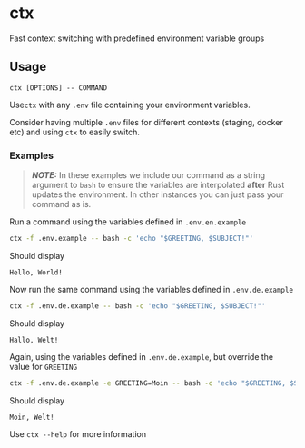 # ctx

Fast context switching with predefined environment variable groups

## Usage

```
ctx [OPTIONS] -- COMMAND
```

Use`ctx` with any `.env` file containing your environment variables.

Consider having multiple `.env` files for different contexts (staging, docker etc) and using `ctx` to easily switch.

### Examples
> **_NOTE:_**  In these examples we include our command as a string argument to `bash` to ensure the variables are interpolated **after** Rust updates the environment. In other instances you can just pass your command as is.

Run a command using the variables defined in `.env.en.example`
```bash
ctx -f .env.example -- bash -c 'echo "$GREETING, $SUBJECT!"'
```
Should display
```
Hello, World!
```

Now run the same command using the variables defined in `.env.de.example`
```bash
ctx -f .env.de.example -- bash -c 'echo "$GREETING, $SUBJECT!"'
```
Should display
```
Hallo, Welt!
```

Again, using the variables defined in `.env.de.example`, but override the value for `GREETING`
```bash
ctx -f .env.de.example -e GREETING=Moin -- bash -c 'echo "$GREETING, $SUBJECT!"'
```
Should display
```
Moin, Welt!
```

Use `ctx --help` for more information
